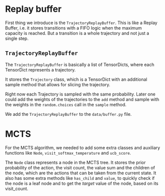 <style>
r { color: Red }
o { color: Orange }
g { color: Green }
</style>

# Replay buffer
First thing we introduce is the `TrajectoryReplayBuffer`.
This is like a Replay Buffer, i.e. it stores transitions with a FIFO logic when the maximum capacity is reached. But a transition is a whole trajectory and not just a single step.

## `TrajectoryReplayBuffer`
The `TrajectoryReplayBuffer` is basically a list of TensorDicts, where each TensorDict represents a trajectory.

It stores the `Trajectory` class, which is a TensorDict with an additional sample method that allows for slicing the trajectory.

Right now each Trajectory is sampled with the same probability. Later one could add the weights of the trajectories to the `add` method and sample with the weights in the `random.choices` call in the `sample` method.

We add the `TrajectoryReplayBuffer` to the `data/buffer.py` file.

# MCTS
For the MCTS algorithm, we needed to add some extra classes and auxiliary functions like `Node`, `visit_softmax_temperature` and `ucb_score`.

The `Node` class represents a node in the MCTS tree. It stores the prior probability of the action, the visit count, the value sum and the children of the node, which are the actions that can be taken from the current state.
It also has some extra methods like `has_child` and `value`, to quickly check if the node is a leaf node and to get the *target* value of the node, based on its visit_count.

